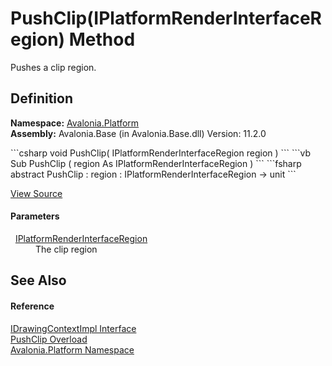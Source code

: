 # PushClip(IPlatformRenderInterfaceRegion) Method


Pushes a clip region.



## Definition
**Namespace:** <a href="N_Avalonia_Platform">Avalonia.Platform</a>  
**Assembly:** Avalonia.Base (in Avalonia.Base.dll) Version: 11.2.0

<Tabs groupId="api-code-preview">
<TabItem value="csharp" label="C#">
```csharp
void PushClip(
	IPlatformRenderInterfaceRegion region
)
```
</TabItem>
<TabItem value="vb" label="VB">
```vb
Sub PushClip ( 
	region As IPlatformRenderInterfaceRegion
)
```
</TabItem>
<TabItem value="fsharp" label="F#">
```fsharp
abstract PushClip : 
        region : IPlatformRenderInterfaceRegion -> unit 
```
</TabItem>
</Tabs>



<a href="https://github.com/AvaloniaUI/Avalonia/tree/master/src/Avalonia.Base/Platform/IDrawingContextImpl.cs" title="View the source code">View Source</a>



#### Parameters
<dl><dt>  <a href="T_Avalonia_Platform_IPlatformRenderInterfaceRegion">IPlatformRenderInterfaceRegion</a></dt><dd>The clip region</dd></dl>

## See Also


#### Reference
<a href="T_Avalonia_Platform_IDrawingContextImpl">IDrawingContextImpl Interface</a>  
<a href="Overload_Avalonia_Platform_IDrawingContextImpl_PushClip">PushClip Overload</a>  
<a href="N_Avalonia_Platform">Avalonia.Platform Namespace</a>  
